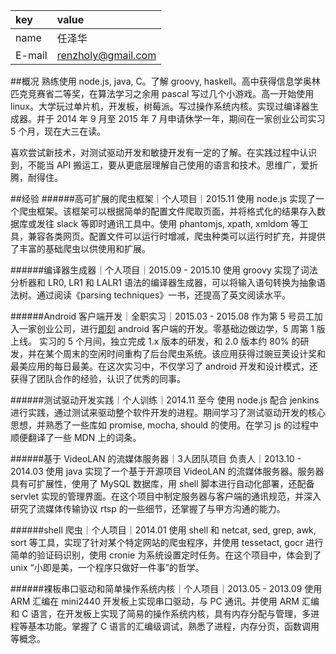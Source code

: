|key|value|
|:--|:--|
|name|任泽华|
|E-mail|[renzholy@gmail.com](mailto:renzholy@gmail.com)|

##概况
熟练使用 node.js, java, C。了解 groovy, haskell。高中获得信息学奥林匹克竞赛省二等奖，在算法学习之余用 pascal 写过几个小游戏。高一开始使用 linux。大学玩过单片机，开发板，树莓派。写过操作系统内核。实现过编译器生成器。并于 2014 年 9 月至 2015 年 7 月申请休学一年，期间在一家创业公司实习 5 个月，现在大三在读。

喜欢尝试新技术，对测试驱动开发和敏捷开发有一定的了解。在实践过程中认识到，不能当 API 搬运工，要从更底层理解自己使用的语言和技术。思维广，爱折腾，耐得住。

##经验
######高可扩展的爬虫框架｜个人项目｜2015.11
使用 node.js 实现了一个爬虫框架。该框架可以根据简单的配置文件爬取页面，并将格式化的结果存入数据库或发往 slack 等即时通讯工具中。使用 phantomjs, xpath, xmldom 等工具，兼容各类网页。配置文件可以运行时增减，爬虫种类可以运行时扩充，并提供了丰富的基础爬虫以供使用和扩展。

######编译器生成器｜个人项目｜2015.09 - 2015.10
使用 groovy 实现了词法分析器和 LR0, LR1 和 LALR1 语法的编译器生成器，可以将输入语句转换为抽象语法树。通过阅读《parsing techniques》一书，还提高了英文阅读水平。

######Android 客户端开发｜全职实习｜2015.03 - 2015.08
作为第 5 号员工加入一家创业公司，进行[即刻](http://jike.ruguoapp.com) android 客户端的开发。零基础边做边学，5 周第 1 版上线。 实习的 5 个月间，独立完成  1.x 版本的研发，和 2.0 版本约 80% 的研发，并在某个周末的空闲时间重构了后台爬虫系统。该应用获得过豌豆荚设计奖和最美应用的每日最美。在这次实习中，不仅学习了 android 开发和设计模式，还获得了团队合作的经验，认识了优秀的同事。

######测试驱动开发实践｜个人训练｜2014.11 至今
使用 node.js 配合 jenkins 进行实践，通过测试来驱动整个软件开发的进程。期间学习了测试驱动开发的核心思想，并熟悉了一些库如 promise, mocha, should 的使用。在学习 js 的过程中顺便翻译了一些 MDN 上的词条。

######基于 VideoLAN 的流媒体服务器｜3人团队项目 负责人｜2013.10 - 2014.03
使用 java 实现了一个基于开源项目 VideoLAN 的流媒体服务器。服务器具有可扩展性，使用了 MySQL 数据库，用 shell 脚本进行自动化部署，还配备 servlet 实现的管理界面。在这个项目中制定服务器与客户端的通讯规范，并深入研究了流媒体传输协议 rtsp 的一些细节，还掌握了与甲方沟通的能力。

######shell 爬虫｜个人项目｜2014.01
使用 shell 和 netcat, sed, grep, awk, sort 等工具，实现了针对某个特定网站的爬虫程序，并使用 tessetact, gocr 进行简单的验证码识别，使用 cronie 为系统设置定时任务。在这个项目中，体会到了 unix “小即是美，一个程序只做好一件事”的哲学。

######裸板串口驱动和简单操作系统内核｜个人项目｜2013.05 - 2013.09
使用 ARM 汇编在 mini2440 开发板上实现串口驱动，与 PC 通讯。并使用 ARM 汇编和 C 语言，在开发板上实现了简易的操作系统内核，具有内存分配与管理，多进程等基本功能。掌握了 C 语言的汇编级调试，熟悉了进程，内存分页，函数调用等概念。
